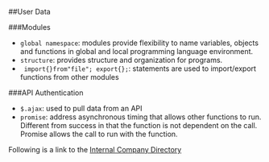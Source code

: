 ##User Data

###Modules

- `global namespace`: modules provide flexibility to name variables, objects and functions in global and local programming language environment.
- `structure`: provides structure and organization for programs.
- ` import{}from"file"; export{};`: statements are used to import/export functions from other modules

###API Authentication
- `$.ajax`: used to pull data from an API
- `promise`: address asynchronous timing that allows other functions to run. Different from success in that the function is not dependent on the call. Promise allows the call to run with the function.

Following is a link to the [Internal Company Directory](http://tiy-gracelee-user-data.surge.sh)
